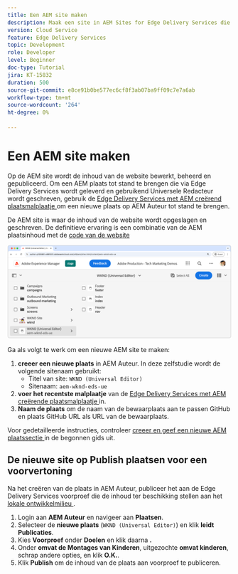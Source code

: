 ```yaml
---
title: Een AEM site maken
description: Maak een site in AEM Sites for Edge Delivery Services die u kunt bewerken met de Universal Editor.
version: Cloud Service
feature: Edge Delivery Services
topic: Development
role: Developer
level: Beginner
doc-type: Tutorial
jira: KT-15832
duration: 500
source-git-commit: e8ce91b0be577ec6cf8f3ab07ba9ff09c7e7a6ab
workflow-type: tm+mt
source-wordcount: '264'
ht-degree: 0%

---
```


# Een AEM site maken

Op de AEM site wordt de inhoud van de website bewerkt, beheerd en gepubliceerd. Om een AEM plaats tot stand te brengen die via Edge Delivery Services wordt geleverd en gebruikend Universele Redacteur wordt geschreven, gebruik de [ Edge Delivery Services met AEM creërend plaatsmalplaatje ](https://github.com/adobe-rnd/aem-boilerplate-xwalk/releases) om een nieuwe plaats op AEM Auteur tot stand te brengen.

De AEM site is waar de inhoud van de website wordt opgeslagen en geschreven. De definitieve ervaring is een combinatie van de AEM plaatsinhoud met de [ code van de website ](./1-new-code-project.md)

![ Nieuwe AEM Plaats voor Edge Delivery Services en Universele Redacteur ](./assets/2-new-aem-site/new-site.png)

Ga als volgt te werk om een nieuwe AEM site te maken:

1. **creeer een nieuwe plaats** in AEM Auteur. In deze zelfstudie wordt de volgende sitenaam gebruikt:
   * Titel van site: `WKND (Universal Editor)`
   * Sitenaam: `aem-wknd-eds-ue`
2. **voer het recentste malplaatje** van de [ Edge Delivery Services met AEM creërende plaatsmalplaatje ](https://github.com/adobe-rnd/aem-boilerplate-xwalk/releases) in.
3. **Naam de plaats** om de naam van de bewaarplaats aan te passen GitHub en plaats GitHub URL als URL van de bewaarplaats.

Voor gedetailleerde instructies, controleer [ creeer en geef een nieuwe AEM plaatssectie ](https://experienceleague.adobe.com/en/docs/experience-manager-cloud-service/content/edge-delivery/wysiwyg-authoring/edge-dev-getting-started#create-aem-site) in de begonnen gids uit.

## De nieuwe site op Publish plaatsen voor een voorvertoning

Na het creëren van de plaats in AEM Auteur, publiceer het aan de Edge Delivery Services voorproef die de inhoud ter beschikking stellen aan het [ lokale ontwikkelmilieu ](./3-local-development-environment.md).

1. Login aan **AEM Auteur** en navigeer aan **Plaatsen**.
2. Selecteer de **nieuwe plaats** (`WKND (Universal Editor)`) en klik **leidt Publicaties**.
3. Kies **Voorproef** onder **Doelen** en klik daarna **.**
4. Onder **omvat de Montages van Kinderen**, uitgezochte **omvat kinderen**, schrap andere opties, en klik **O.K.**.
5. Klik **Publish** om de inhoud van de plaats aan voorproef te publiceren.
